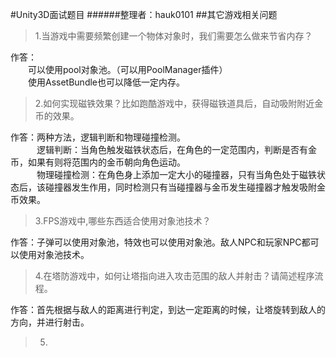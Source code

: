 #Unity3D面试题目 
######整理者：hauk0101
##其它游戏相关问题
>1.当游戏中需要频繁创建一个物体对象时，我们需要怎么做来节省内存？

作答：<br>
　　可以使用pool对象池。（可以用PoolManager插件）<br>
　　使用AssetBundle也可以降低一定内存。

>2.如何实现磁铁效果？比如跑酷游戏中，获得磁铁道具后，自动吸附附近金币的效果。

作答：两种方法，逻辑判断和物理碰撞检测。<br>
　　　逻辑判断：当角色触发磁铁状态后，在角色的一定范围内，判断是否有金币，如果有则将范围内的金币朝向角色运动。<br>
　　　物理碰撞检测：在角色身上添加一定大小的碰撞器，只有当角色处于磁铁状态后，该碰撞器发生作用，同时检测只有当碰撞器与金币发生碰撞器才触发吸附金币效果。

>3.FPS游戏中,哪些东西适合使用对象池技术？

作答：子弹可以使用对象池，特效也可以使用对象池。敌人NPC和玩家NPC都可以使用对象池技术。

>4.在塔防游戏中，如何让塔指向进入攻击范围的敌人并射击？请简述程序流程。

作答：首先根据与敌人的距离进行判定，到达一定距离的时候，让塔旋转到敌人的方向，并进行射击。

>5.
